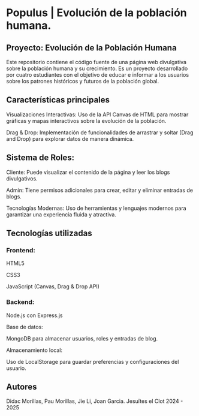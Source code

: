 # Populus | Evolución de la población humana.

## Proyecto: Evolución de la Población Humana

Este repositorio contiene el código fuente de una página web divulgativa sobre la población humana y su crecimiento. Es un proyecto desarrollado por cuatro estudiantes con el objetivo de educar e informar a los usuarios sobre los patrones históricos y futuros de la población global.

## Características principales

Visualizaciones Interactivas: Uso de la API Canvas de HTML para mostrar gráficas y mapas interactivos sobre la evolución de la población.

Drag & Drop: Implementación de funcionalidades de arrastrar y soltar (Drag and Drop) para explorar datos de manera dinámica.

## Sistema de Roles:

Cliente: Puede visualizar el contenido de la página y leer los blogs divulgativos.

Admin: Tiene permisos adicionales para crear, editar y eliminar entradas de blogs.

Tecnologías Modernas: Uso de herramientas y lenguajes modernos para garantizar una experiencia fluida y atractiva.

## Tecnologías utilizadas

### Frontend:

HTML5

CSS3

JavaScript (Canvas, Drag & Drop API)

### Backend:

Node.js con Express.js

Base de datos:

MongoDB para almacenar usuarios, roles y entradas de blog.

Almacenamiento local:

Uso de LocalStorage para guardar preferencias y configuraciones del usuario.

## Autores
Didac Morillas, Pau Morillas, Jie Li, Joan Garcia. Jesuïtes el Clot 2024 - 2025
